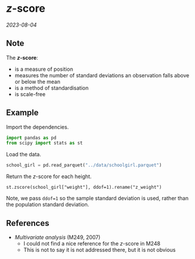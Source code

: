 
# *z*-score

*2023-08-04*

## Note

The ***z*-score**:

- is a measure of position
- measures the number of standard deviations an observation falls above or below the mean
- is a method of standardisation
- is scale-free

## Example

Import the dependencies.

```python
import pandas as pd
from scipy import stats as st
```

Load the data.

```python
school_girl = pd.read_parquet("../data/schoolgirl.parquet")
```

Return the *z*-score for each height.

```{python}
st.zscore(school_girl["weight"], ddof=1).rename("z_weight")
```

Note, we pass `ddof=1` so the sample standard deviation is used, rather than the population standard deviation.

## References

- *Multivariate analysis* (M249, 2007)
  - I could not find a nice reference for the *z*-score in M248
  - This is not to say it is not addressed there, but it is not obvious
